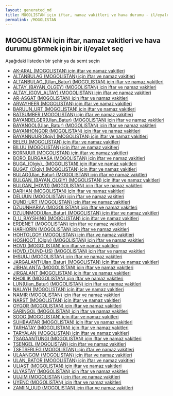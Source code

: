 ```yaml
---
layout: generated_md
title: MOGOLISTAN için iftar, namaz vakitleri ve hava durumu - il/eyalet seç
permalink: /MOGOLISTAN
---
```


## MOGOLISTAN için iftar, namaz vakitleri ve hava durumu  görmek için bir il/eyalet seç

Aşağıdaki listeden bir şehir ya da semt seçin

* [AK-ARAL (MOGOLISTAN) için iftar ve namaz vakitleri](/MOGOLISTAN/AK-ARAL)
* [ALTANBULAG (MOGOLISTAN) için iftar ve namaz vakitleri](/MOGOLISTAN/ALTANBULAG)
* [ALTANBULAG_(Ulan_Batur) (MOGOLISTAN) için iftar ve namaz vakitleri](/MOGOLISTAN/ALTANBULAG_(Ulan_Batur))
* [ALTAY_(BAYAN_OLGEY) (MOGOLISTAN) için iftar ve namaz vakitleri](/MOGOLISTAN/ALTAY_(BAYAN_OLGEY))
* [ALTAY_(GOVI_ALTAY) (MOGOLISTAN) için iftar ve namaz vakitleri](/MOGOLISTAN/ALTAY_(GOVI_ALTAY))
* [AR-ASGAT (MOGOLISTAN) için iftar ve namaz vakitleri](/MOGOLISTAN/AR-ASGAT)
* [ARVAYHEER (MOGOLISTAN) için iftar ve namaz vakitleri](/MOGOLISTAN/ARVAYHEER)
* [BARUUN_URT (MOGOLISTAN) için iftar ve namaz vakitleri](/MOGOLISTAN/BARUUN_URT)
* [BATSUMBER (MOGOLISTAN) için iftar ve namaz vakitleri](/MOGOLISTAN/BATSUMBER)
* [BAYANDELGER(Ulan_Batur) (MOGOLISTAN) için iftar ve namaz vakitleri](/MOGOLISTAN/BAYANDELGER(Ulan_Batur))
* [BAYANGOL(Ulan_Batur) (MOGOLISTAN) için iftar ve namaz vakitleri](/MOGOLISTAN/BAYANGOL(Ulan_Batur))
* [BAYANHONGOR (MOGOLISTAN) için iftar ve namaz vakitleri](/MOGOLISTAN/BAYANHONGOR)
* [BAYANNUUR(Olgiy) (MOGOLISTAN) için iftar ve namaz vakitleri](/MOGOLISTAN/BAYANNUUR(Olgiy))
* [BELEU (MOGOLISTAN) için iftar ve namaz vakitleri](/MOGOLISTAN/BELEU)
* [BILUU (MOGOLISTAN) için iftar ve namaz vakitleri](/MOGOLISTAN/BILUU)
* [BORNUUR (MOGOLISTAN) için iftar ve namaz vakitleri](/MOGOLISTAN/BORNUUR)
* [BORO_BURGAASA (MOGOLISTAN) için iftar ve namaz vakitleri](/MOGOLISTAN/BORO_BURGAASA)
* [BUGA_(Olgiy)_ (MOGOLISTAN) için iftar ve namaz vakitleri](/MOGOLISTAN/BUGA_(Olgiy)_)
* [BUGAT_(Olgiy) (MOGOLISTAN) için iftar ve namaz vakitleri](/MOGOLISTAN/BUGAT_(Olgiy))
* [BULAG(Ulan_Batur) (MOGOLISTAN) için iftar ve namaz vakitleri](/MOGOLISTAN/BULAG(Ulan_Batur))
* [BULGAN_(BAYAN_OLGIY) (MOGOLISTAN) için iftar ve namaz vakitleri](/MOGOLISTAN/BULGAN_(BAYAN_OLGIY))
* [BULGAN_(HOVD) (MOGOLISTAN) için iftar ve namaz vakitleri](/MOGOLISTAN/BULGAN_(HOVD))
* [DARHAN (MOGOLISTAN) için iftar ve namaz vakitleri](/MOGOLISTAN/DARHAN)
* [DELUUN (MOGOLISTAN) için iftar ve namaz vakitleri](/MOGOLISTAN/DELUUN)
* [DUND-URT (MOGOLISTAN) için iftar ve namaz vakitleri](/MOGOLISTAN/DUND-URT)
* [DZUUNHARAA (MOGOLISTAN) için iftar ve namaz vakitleri](/MOGOLISTAN/DZUUNHARAA)
* [DZUUNMOD(Ulan_Batur) (MOGOLISTAN) için iftar ve namaz vakitleri](/MOGOLISTAN/DZUUNMOD(Ulan_Batur))
* [D_U_BAYSHING (MOGOLISTAN) için iftar ve namaz vakitleri](/MOGOLISTAN/D_U_BAYSHING)
* [ERDENET (MOGOLISTAN) için iftar ve namaz vakitleri](/MOGOLISTAN/ERDENET)
* [HARHORIN (MOGOLISTAN) için iftar ve namaz vakitleri](/MOGOLISTAN/HARHORIN)
* [HOHTOLGOY (MOGOLISTAN) için iftar ve namaz vakitleri](/MOGOLISTAN/HOHTOLGOY)
* [HOSHOOT_(Olgiy) (MOGOLISTAN) için iftar ve namaz vakitleri](/MOGOLISTAN/HOSHOOT_(Olgiy))
* [HOVD (MOGOLISTAN) için iftar ve namaz vakitleri](/MOGOLISTAN/HOVD)
* [HOVD_(DUND-US) (MOGOLISTAN) için iftar ve namaz vakitleri](/MOGOLISTAN/HOVD_(DUND-US))
* [IHSUUJ (MOGOLISTAN) için iftar ve namaz vakitleri](/MOGOLISTAN/IHSUUJ)
* [JARGALANT(Ulan_Batur) (MOGOLISTAN) için iftar ve namaz vakitleri](/MOGOLISTAN/JARGALANT(Ulan_Batur))
* [JIBHALANTA (MOGOLISTAN) için iftar ve namaz vakitleri](/MOGOLISTAN/JIBHALANTA)
* [JIRGALANT (MOGOLISTAN) için iftar ve namaz vakitleri](/MOGOLISTAN/JIRGALANT)
* [KHOILIK (MOGOLISTAN) için iftar ve namaz vakitleri](/MOGOLISTAN/KHOILIK)
* [LUN(Ulan_Batur) (MOGOLISTAN) için iftar ve namaz vakitleri](/MOGOLISTAN/LUN(Ulan_Batur))
* [NALAYH (MOGOLISTAN) için iftar ve namaz vakitleri](/MOGOLISTAN/NALAYH)
* [NAMIR (MOGOLISTAN) için iftar ve namaz vakitleri](/MOGOLISTAN/NAMIR)
* [NARST (MOGOLISTAN) için iftar ve namaz vakitleri](/MOGOLISTAN/NARST)
* [OYGOR (MOGOLISTAN) için iftar ve namaz vakitleri](/MOGOLISTAN/OYGOR)
* [SARINGOL (MOGOLISTAN) için iftar ve namaz vakitleri](/MOGOLISTAN/SARINGOL)
* [SOOG (MOGOLISTAN) için iftar ve namaz vakitleri](/MOGOLISTAN/SOOG)
* [SUHBAATAR (MOGOLISTAN) için iftar ve namaz vakitleri](/MOGOLISTAN/SUHBAATAR)
* [TARHATAY (MOGOLISTAN) için iftar ve namaz vakitleri](/MOGOLISTAN/TARHATAY)
* [TARYALAN (MOGOLISTAN) için iftar ve namaz vakitleri](/MOGOLISTAN/TARYALAN)
* [TSAGAANTUNGI (MOGOLISTAN) için iftar ve namaz vakitleri](/MOGOLISTAN/TSAGAANTUNGI)
* [TSENGEL (MOGOLISTAN) için iftar ve namaz vakitleri](/MOGOLISTAN/TSENGEL)
* [TSETSERLEG (MOGOLISTAN) için iftar ve namaz vakitleri](/MOGOLISTAN/TSETSERLEG)
* [ULAANGOM (MOGOLISTAN) için iftar ve namaz vakitleri](/MOGOLISTAN/ULAANGOM)
* [ULAN_BATOR (MOGOLISTAN) için iftar ve namaz vakitleri](/MOGOLISTAN/ULAN_BATOR)
* [ULIAST (MOGOLISTAN) için iftar ve namaz vakitleri](/MOGOLISTAN/ULIAST)
* [ULYASTAY (MOGOLISTAN) için iftar ve namaz vakitleri](/MOGOLISTAN/ULYASTAY)
* [UUJIM (MOGOLISTAN) için iftar ve namaz vakitleri](/MOGOLISTAN/UUJIM)
* [UYENC (MOGOLISTAN) için iftar ve namaz vakitleri](/MOGOLISTAN/UYENC)
* [ZAMIIN_UUD (MOGOLISTAN) için iftar ve namaz vakitleri](/MOGOLISTAN/ZAMIIN_UUD)
